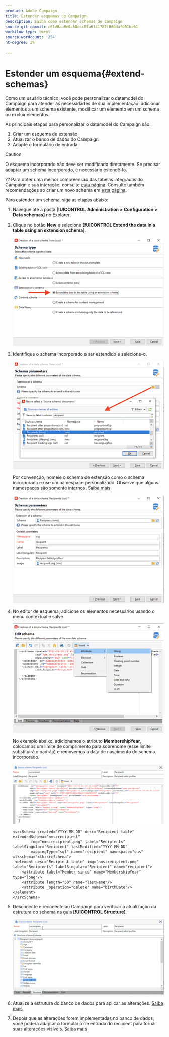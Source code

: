 ```yaml
---
product: Adobe Campaign
title: Estender esquemas do Campaign
description: Saiba como estender schemas do Campaign
source-git-commit: c61d8aa8e0a68ccc81a6141782f860daf061bc61
workflow-type: tm+mt
source-wordcount: '254'
ht-degree: 2%

---
```


# Estender um esquema{#extend-schemas}

Como um usuário técnico, você pode personalizar o datamodel do Campaign para atender às necessidades de sua implementação: adicionar elementos a um schema existente, modificar um elemento em um schema ou excluir elementos.

As principais etapas para personalizar o datamodel do Campaign são:

1. Criar um esquema de extensão
1. Atualizar o banco de dados do Campaign
1. Adapte o formulário de entrada

>[!CAUTION]
>O esquema incorporado não deve ser modificado diretamente. Se precisar adaptar um schema incorporado, é necessário estendê-lo.

?? Para obter uma melhor compreensão das tabelas integradas do Campaign e sua interação, consulte [esta página](datamodel.md). Consulte também recomendações ao criar um novo schema em [esta página](create-schema.md).

Para estender um schema, siga as etapas abaixo:

1. Navegue até a pasta **[!UICONTROL Administration > Configuration > Data schemas]** no Explorer.
1. Clique no botão **New** e selecione **[!UICONTROL Extend the data in a table using an extension schema]**.

   ![](assets/extend-schema-option.png)

1. Identifique o schema incorporado a ser estendido e selecione-o.

   ![](assets/extend-schema-select.png)

   Por convenção, nomeie o schema de extensão como o schema incorporado e use um namespace personalizado.  Observe que alguns namespaces são somente internos. [Saiba mais](schemas.md#reserved-namespaces)

   ![](assets/extend-schema-validate.png)

1. No editor de esquema, adicione os elementos necessários usando o menu contextual e salve.

   ![](assets/extend-schema-edit.png)

   No exemplo abaixo, adicionamos o atributo **MembershipYear**, colocamos um limite de comprimento para sobrenome (esse limite substituirá o padrão) e removemos a data de nascimento do schema incorporado.

   ![](assets/extend-schema-sample.png)

   ```
   <srcSchema created="YYYY-MM-DD" desc="Recipient table" extendedSchema="nms:recipient"
           img="nms:recipient.png" label="Recipients" labelSingular="Recipient" lastModified="YYYY-MM-DD"
           mappingType="sql" name="recipient" namespace="cus" xtkschema="xtk:srcSchema">
    <element desc="Recipient table" img="nms:recipient.png" label="Recipients" labelSingular="Recipient" name="recipient">
       <attribute label="Member since" name="MembershipYear" type="long"/>
       <attribute length="50" name="lastName"/>
       <attribute _operation="delete" name="birthDate"/>
   </element>
   </srcSchema>
   ```

1. Desconecte e reconecte ao Campaign para verificar a atualização da estrutura do schema na guia **[!UICONTROL Structure]**.

   ![](assets/extend-schema-structure.png)

1. Atualize a estrutura do banco de dados para aplicar as alterações. [Saiba mais](update-database-structure.md)

1. Depois que as alterações forem implementadas no banco de dados, você poderá adaptar o formulário de entrada do recipient para tornar suas alterações visíveis. [Saiba mais](forms.md)
